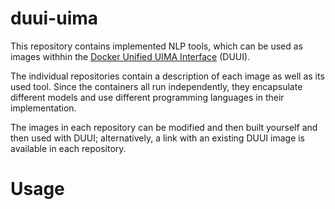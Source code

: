 # duui-uima

This repository contains implemented NLP tools, which can be used as images withhin the [Docker Unified UIMA Interface](https://github.com/texttechnologylab/DockerUnifiedUIMAInterface) (DUUI).

The individual repositories contain a description of each image as well as its used tool. Since the containers all run independently, they encapsulate different models and use different programming languages in their implementation.

The images in each repository can be modified and then built yourself and then used with DUUI; alternatively, a link with an existing DUUI image is available in each repository.

# Usage


